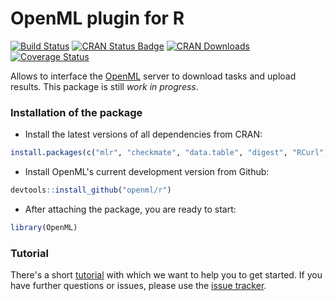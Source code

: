 OpenML plugin for R
===================

[![Build Status](https://travis-ci.org/openml/r.svg)](https://travis-ci.org/openml/r)
[![CRAN Status Badge](http://www.r-pkg.org/badges/version/OpenML)](http://cran.r-project.org/web/packages/OpenML)
[![CRAN Downloads](http://cranlogs.r-pkg.org/badges/OpenML)](http://cran.rstudio.com/web/packages/OpenML/index.html)
[![Coverage Status](https://coveralls.io/repos/openml/r/badge.svg?branch=master&service=github)](https://coveralls.io/github/openml/r?branch=master)

Allows to interface the [OpenML](http://www.openml.org/frontend/page/home) server to download tasks and upload results. This package is still *work in progress*.

### Installation of the package
* Install the latest versions of all dependencies from CRAN:
```r
install.packages(c("mlr", "checkmate", "data.table", "digest", "RCurl", "stringi", "XML", "RWeka", "devtools"))
```
* Install OpenML's current development version from Github:
```r
devtools::install_github("openml/r")
```
* After attaching the package, you are ready to start:
```r
library(OpenML)
```

### Tutorial
There's a short [tutorial](https://github.com/openml/r/blob/master/doc/knitted/1-Introduction.md) with which we want to help you to get started. If you have further questions or issues, please use the [issue tracker](https://github.com/openml/r/issues).

